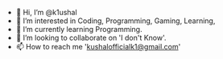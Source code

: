 - 👋 Hi, I’m @k1ushal
- 👀 I’m interested in Coding, Programming, Gaming, Learning,
- 🌱 I’m currently learning Programming.
- 💞️ I’m looking to collaborate on 'I don't Know'.
- 📫 How to reach me 'kushalofficialk1@gmail.com'

<!---
k1ushal/k1ushal is a ✨ special ✨ repository because its `README.md` (this file) appears on your GitHub profile.
You can click the Preview link to take a look at your changes.
--->
